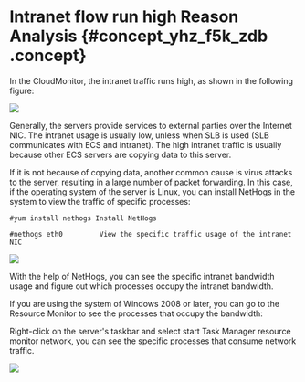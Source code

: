 # Intranet flow run high Reason Analysis {#concept_yhz_f5k_zdb .concept}

In the CloudMonitor, the intranet traffic runs high, as shown in the following figure:

![](http://static-aliyun-doc.oss-cn-hangzhou.aliyuncs.com/assets/img/6264/15434737674956_en-US.jpg)

Generally, the servers provide services to external parties over the Internet NIC. The intranet usage is usually low, unless when SLB is used \(SLB communicates with ECS and intranet\). The high intranet traffic is usually because other ECS servers are copying data to this server.

If it is not because of copying data, another common cause is virus attacks to the server, resulting in a large number of packet forwarding. In this case, if the operating system of the server is Linux, you can install NetHogs in the system to view the traffic of specific processes:

```
#yum install nethogs Install NetHogs
```

```
#nethogs eth0         View the specific traffic usage of the intranet NIC
```

![](http://static-aliyun-doc.oss-cn-hangzhou.aliyuncs.com/assets/img/6264/15434737674957_en-US.jpg) 

With the help of NetHogs, you can see the specific intranet bandwidth usage and figure out which processes occupy the intranet bandwidth.

If you are using the system of Windows 2008 or later, you can go to the Resource Monitor to see the processes that occupy the bandwidth:

Right-click on the server's taskbar and select start Task Manager resource monitor network, you can see the specific processes that consume network traffic.

![](http://static-aliyun-doc.oss-cn-hangzhou.aliyuncs.com/assets/img/6264/15434737674959_en-US.jpg)

